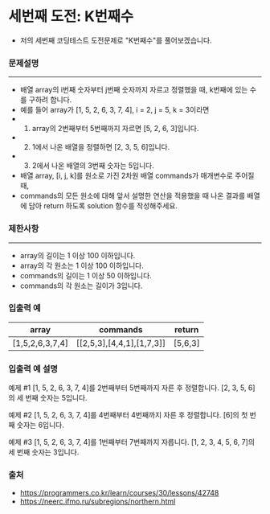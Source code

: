 세번째 도전: K번째수
=====
- 저의 세번째 코딩테스트 도전문제로 "K번째수"를 풀어보겠습니다.

### 문제설명
---
* 배열 array의 i번째 숫자부터 j번째 숫자까지 자르고 정렬했을 때, k번째에 있는 수를 구하려 합니다.
* 예를 들어 array가 [1, 5, 2, 6, 3, 7, 4], i = 2, j = 5, k = 3이라면
* 1. array의 2번째부터 5번째까지 자르면 [5, 2, 6, 3]입니다.
* 2. 1에서 나온 배열을 정렬하면 [2, 3, 5, 6]입니다.
* 3. 2에서 나온 배열의 3번째 숫자는 5입니다.
* 배열 array, [i, j, k]를 원소로 가진 2차원 배열 commands가 매개변수로 주어질 때,
* commands의 모든 원소에 대해 앞서 설명한 연산을 적용했을 때 나온 결과를 배열에 담아 return 하도록 solution 함수를 작성해주세요.

### 제한사항
---
* array의 길이는 1 이상 100 이하입니다.
* array의 각 원소는 1 이상 100 이하입니다.
* commands의 길이는 1 이상 50 이하입니다.
* commands의 각 원소는 길이가 3입니다.

### 입출력 예
|array|commands|return|
|:---:|:---:|:---:|
|[1,5,2,6,3,7,4]|[[2,5,3],[4,4,1],[1,7,3]]|[5,6,3]|

### 입출력 예 설명
예제 #1
[1, 5, 2, 6, 3, 7, 4]를 2번째부터 5번째까지 자른 후 정렬합니다. [2, 3, 5, 6]의 세 번째 숫자는 5입니다.

예제 #2
[1, 5, 2, 6, 3, 7, 4]를 4번째부터 4번째까지 자른 후 정렬합니다. [6]의 첫 번째 숫자는 6입니다.

예제 #3
[1, 5, 2, 6, 3, 7, 4]를 1번째부터 7번째까지 자릅니다. [1, 2, 3, 4, 5, 6, 7]의 세 번째 숫자는 3입니다.

### 출처
- https://programmers.co.kr/learn/courses/30/lessons/42748
- https://neerc.ifmo.ru/subregions/northern.html
